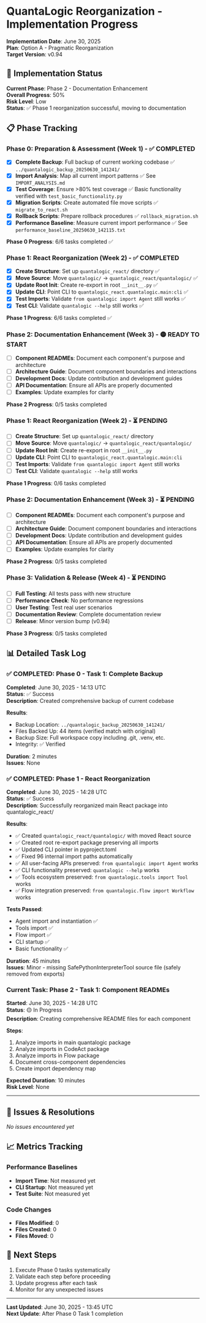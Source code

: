 # QuantaLogic Reorganization - Implementation Progress

**Implementation Date**: June 30, 2025  
**Plan**: Option A - Pragmatic Reorganization  
**Target Version**: v0.94

## 🎯 Implementation Status

**Current Phase**: Phase 2 - Documentation Enhancement  
**Overall Progress**: 50%  
**Risk Level**: Low  
**Status**: ✅ Phase 1 reorganization successful, moving to documentation

## 📋 Phase Tracking

### Phase 0: Preparation & Assessment (Week 1) - ✅ COMPLETED
- [x] **Complete Backup**: Full backup of current working codebase ✅ `../quantalogic_backup_20250630_141241/`
- [x] **Import Analysis**: Map all current import patterns ✅ See `IMPORT_ANALYSIS.md`
- [x] **Test Coverage**: Ensure >80% test coverage ✅ Basic functionality verified with `test_basic_functionality.py`
- [x] **Migration Scripts**: Create automated file move scripts ✅ `migrate_to_react.sh`
- [x] **Rollback Scripts**: Prepare rollback procedures ✅ `rollback_migration.sh`
- [x] **Performance Baseline**: Measure current import performance ✅ See `performance_baseline_20250630_142115.txt`

**Phase 0 Progress**: 6/6 tasks completed ✅

### Phase 1: React Reorganization (Week 2) - ✅ COMPLETED
- [x] **Create Structure**: Set up `quantalogic_react/` directory ✅
- [x] **Move Source**: Move `quantalogic/` → `quantalogic_react/quantalogic/` ✅
- [x] **Update Root Init**: Create re-export in root `__init__.py` ✅
- [x] **Update CLI**: Point CLI to `quantalogic_react.quantalogic.main:cli` ✅
- [x] **Test Imports**: Validate `from quantalogic import Agent` still works ✅
- [x] **Test CLI**: Validate `quantalogic --help` still works ✅

**Phase 1 Progress**: 6/6 tasks completed ✅

### Phase 2: Documentation Enhancement (Week 3) - 🟡 READY TO START
- [ ] **Component READMEs**: Document each component's purpose and architecture
- [ ] **Architecture Guide**: Document component boundaries and interactions
- [ ] **Development Docs**: Update contribution and development guides
- [ ] **API Documentation**: Ensure all APIs are properly documented
- [ ] **Examples**: Update examples for clarity

**Phase 2 Progress**: 0/5 tasks completed

### Phase 1: React Reorganization (Week 2) - ⏳ PENDING
- [ ] **Create Structure**: Set up `quantalogic_react/` directory
- [ ] **Move Source**: Move `quantalogic/` → `quantalogic_react/quantalogic/`
- [ ] **Update Root Init**: Create re-export in root `__init__.py`
- [ ] **Update CLI**: Point CLI to `quantalogic_react.quantalogic.main:cli`
- [ ] **Test Imports**: Validate `from quantalogic import Agent` still works
- [ ] **Test CLI**: Validate `quantalogic --help` still works

**Phase 1 Progress**: 0/6 tasks completed

### Phase 2: Documentation Enhancement (Week 3) - ⏳ PENDING
- [ ] **Component READMEs**: Document each component's purpose and architecture
- [ ] **Architecture Guide**: Document component boundaries and interactions
- [ ] **Development Docs**: Update contribution and development guides
- [ ] **API Documentation**: Ensure all APIs are properly documented
- [ ] **Examples**: Update examples for clarity

**Phase 2 Progress**: 0/5 tasks completed

### Phase 3: Validation & Release (Week 4) - ⏳ PENDING
- [ ] **Full Testing**: All tests pass with new structure
- [ ] **Performance Check**: No performance regressions
- [ ] **User Testing**: Test real user scenarios
- [ ] **Documentation Review**: Complete documentation review
- [ ] **Release**: Minor version bump (v0.94)

**Phase 3 Progress**: 0/5 tasks completed

## 📊 Detailed Task Log

### ✅ COMPLETED: Phase 0 - Task 1: Complete Backup

**Completed**: June 30, 2025 - 14:13 UTC  
**Status**: ✅ Success  
**Description**: Created comprehensive backup of current codebase

**Results**:
- Backup Location: `../quantalogic_backup_20250630_141241/`
- Files Backed Up: 44 items (verified match with original)
- Backup Size: Full workspace copy including .git, .venv, etc.
- Integrity: ✅ Verified

**Duration**: 2 minutes  
**Issues**: None

### ✅ COMPLETED: Phase 1 - React Reorganization

**Completed**: June 30, 2025 - 14:28 UTC  
**Status**: ✅ Success  
**Description**: Successfully reorganized main React package into quantalogic_react/

**Results**:
- ✅ Created `quantalogic_react/quantalogic/` with moved React source
- ✅ Created root re-export package preserving all imports
- ✅ Updated CLI pointer in pyproject.toml  
- ✅ Fixed 96 internal import paths automatically
- ✅ All user-facing APIs preserved: `from quantalogic import Agent` works
- ✅ CLI functionality preserved: `quantalogic --help` works
- ✅ Tools ecosystem preserved: `from quantalogic.tools import Tool` works
- ✅ Flow integration preserved: `from quantalogic.flow import Workflow` works

**Tests Passed**:
- Agent import and instantiation ✅
- Tools import ✅  
- Flow import ✅
- CLI startup ✅
- Basic functionality ✅

**Duration**: 45 minutes  
**Issues**: Minor - missing SafePythonInterpreterTool source file (safely removed from exports)

### Current Task: Phase 2 - Task 1: Component READMEs

**Started**: June 30, 2025 - 14:28 UTC  
**Status**: 🟡 In Progress  
**Description**: Creating comprehensive README files for each component

**Steps**:
1. Analyze imports in main quantalogic package
2. Analyze imports in CodeAct package
3. Analyze imports in Flow package
4. Document cross-component dependencies
5. Create import dependency map

**Expected Duration**: 10 minutes  
**Risk Level**: None

---

## 🚨 Issues & Resolutions

*No issues encountered yet*

## 📈 Metrics Tracking

### Performance Baselines
- **Import Time**: Not measured yet
- **CLI Startup**: Not measured yet
- **Test Suite**: Not measured yet

### Code Changes
- **Files Modified**: 0
- **Files Created**: 0
- **Files Moved**: 0

## 🔄 Next Steps
1. Execute Phase 0 tasks systematically
2. Validate each step before proceeding
3. Update progress after each task
4. Monitor for any unexpected issues

---

**Last Updated**: June 30, 2025 - 13:45 UTC  
**Next Update**: After Phase 0 Task 1 completion
